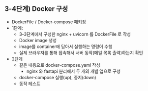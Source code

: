 ## 3-4단계) Docker 구성

- DockerFile / Docker-compose 패키징
- 1단계:
    - 3-3단계에서 구성한 nginx + uvicorn 를 DockerFile 로 작성
    - Docker image 생성
    - image를 container에 담아서 실행하는 명령어 수행
    - 실제 브라우저를 통해 접속해서 서버 동작(메일 목록 출력)하는지 확인
- 2단계
    - 같은 내용으로 docker-compose.yaml 작성
        - nginx 와 fastapi 분리해서 두 개의 개별 앱으로 구성
    - docker-compose 실행(up), 중지(down)
    - 동작 테스트